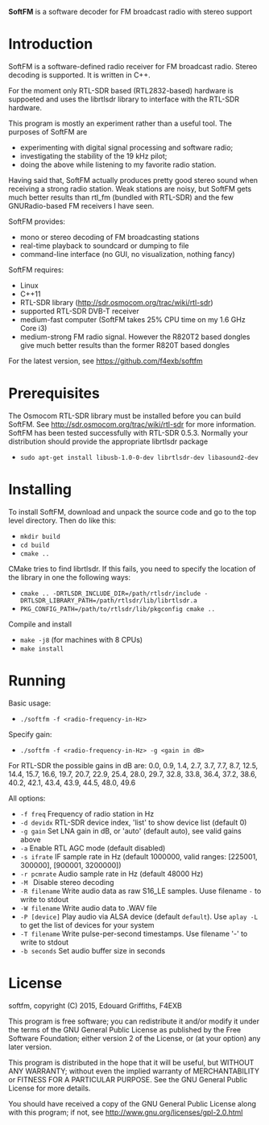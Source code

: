 **SoftFM** is a software decoder for FM broadcast radio with stereo support 

<h1>Introduction</h1>

SoftFM is a software-defined radio receiver for FM broadcast radio. Stereo
decoding is supported. It is written in C++. 

For the moment only RTL-SDR based (RTL2832-based) hardware is suppoeted and uses the librtlsdr library to interface with the RTL-SDR hardware.

This program is mostly an experiment rather than a useful tool.
The purposes of SoftFM are
 - experimenting with digital signal processing and software radio;
 - investigating the stability of the 19 kHz pilot;
 - doing the above while listening to my favorite radio station.

Having said that, SoftFM actually produces pretty good stereo sound
when receiving a strong radio station.  Weak stations are noisy,
but SoftFM gets much better results than rtl_fm (bundled with RTL-SDR)
and the few GNURadio-based FM receivers I have seen.

SoftFM provides:
 - mono or stereo decoding of FM broadcasting stations
 - real-time playback to soundcard or dumping to file
 - command-line interface (no GUI, no visualization, nothing fancy)

SoftFM requires:
 - Linux
 - C++11
 - RTL-SDR library (http://sdr.osmocom.org/trac/wiki/rtl-sdr)
 - supported RTL-SDR DVB-T receiver
 - medium-fast computer (SoftFM takes 25% CPU time on my 1.6 GHz Core i3)
 - medium-strong FM radio signal. However the R820T2 based dongles give much better results than the former R820T based dongles 

For the latest version, see https://github.com/f4exb/softfm


<h1>Prerequisites</h1>

The Osmocom RTL-SDR library must be installed before you can build SoftFM.
See http://sdr.osmocom.org/trac/wiki/rtl-sdr for more information.
SoftFM has been tested successfully with RTL-SDR 0.5.3. Normally your distribution should provide the appropriate librtlsdr package

  - `sudo apt-get install libusb-1.0-0-dev librtlsdr-dev libasound2-dev`
  
<h1>Installing</h1>

To install SoftFM, download and unpack the source code and go to the
top level directory. Then do like this:

 - `mkdir build`
 - `cd build`
 - `cmake ..`

CMake tries to find librtlsdr. If this fails, you need to specify
the location of the library in one the following ways:

 - `cmake .. -DRTLSDR_INCLUDE_DIR=/path/rtlsdr/include -DRTLSDR_LIBRARY_PATH=/path/rtlsdr/lib/librtlsdr.a`
 - `PKG_CONFIG_PATH=/path/to/rtlsdr/lib/pkgconfig cmake ..`

Compile and install

 - `make -j8` (for machines with 8 CPUs)
 - `make install`
 

<h1>Running</h1>
 
Basic usage:

 - `./softfm -f <radio-frequency-in-Hz>`

Specify gain:

 - `./softfm -f <radio-frequency-in-Hz> -g <gain in dB>`

For RTL-SDR the possible gains in dB are: 0.0, 0.9, 1.4, 2.7, 3.7, 7.7, 8.7, 12.5, 14.4, 15.7, 16.6, 19.7, 20.7, 22.9, 25.4, 28.0, 29.7, 32.8, 33.8, 36.4, 37.2, 38.6, 40.2, 42.1, 43.4, 43.9, 44.5, 48.0, 49.6 

All options:

 - `-f freq`       Frequency of radio station in Hz
 - `-d devidx`     RTL-SDR device index, 'list' to show device list (default 0)
 - `-g gain`       Set LNA gain in dB, or 'auto' (default auto), see valid gains above
 - `-a`            Enable RTL AGC mode (default disabled)
 - `-s ifrate`     IF sample rate in Hz (default 1000000, valid ranges: [225001, 300000], [900001, 3200000])
 - `-r pcmrate`    Audio sample rate in Hz (default 48000 Hz)
 - `-M `           Disable stereo decoding
 - `-R filename`   Write audio data as raw S16_LE samples. Uuse filename `-` to write to stdout
 - `-W filename`   Write audio data to .WAV file
 - `-P [device]`   Play audio via ALSA device (default `default`). Use `aplay -L` to get the list of devices for your system
 - `-T filename`   Write pulse-per-second timestamps. Use filename '-' to write to stdout
 - `-b seconds`    Set audio buffer size in seconds


<h1>License</h1>

softfm, copyright (C) 2015, Edouard Griffiths, F4EXB

This program is free software; you can redistribute it and/or modify
it under the terms of the GNU General Public License as published by
the Free Software Foundation; either version 2 of the License, or
(at your option) any later version.

This program is distributed in the hope that it will be useful,
but WITHOUT ANY WARRANTY; without even the implied warranty of
MERCHANTABILITY or FITNESS FOR A PARTICULAR PURPOSE.  See the
GNU General Public License for more details.

You should have received a copy of the GNU General Public License along
with this program; if not, see http://www.gnu.org/licenses/gpl-2.0.html
